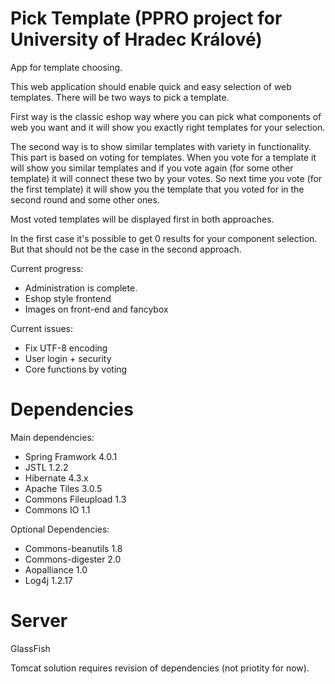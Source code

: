 # Pick Template (PPRO project for University of Hradec Králové)
App for template choosing.

This web application should enable quick and easy selection of web templates. There will be two ways to pick a template.

First way is the classic eshop way where you can pick what components of web you want and it will show you exactly right templates for your selection.

The second way is to show similar templates with variety in functionality. This part is based on voting for templates. When you vote for a template it will show you similar templates and if you vote again (for some other template) it will connect these two by your votes. So next time you vote (for the first template) it will show you the template that you voted for in the second round and some other ones.

Most voted templates will be displayed first in both approaches.

In the first case it's possible to get 0 results for your component selection. But that should not be the case in the second approach.

Current progress:
- Administration is complete.
- Eshop style frontend
- Images on front-end and fancybox

Current issues:
- Fix UTF-8 encoding
- User login + security
- Core functions by voting

# Dependencies

Main dependencies:
- Spring Framwork 4.0.1
- JSTL 1.2.2
- Hibernate 4.3.x
- Apache Tiles 3.0.5
- Commons Fileupload 1.3
- Commons IO 1.1

Optional Dependencies:
- Commons-beanutils 1.8
- Commons-digester 2.0
- Aopalliance 1.0
- Log4j 1.2.17

# Server
GlassFish

Tomcat solution requires revision of dependencies (not priotity for now).